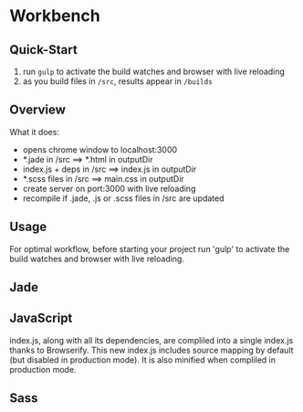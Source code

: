 # Workbench

## Quick-Start

1. run `gulp` to activate the build watches and browser with live reloading
2. as you build files in `/src`, results appear in `/builds`

## Overview

What it does:

- opens chrome window to localhost:3000
- \*.jade in /src  ==>  \*.html in outputDir
- index.js + deps in /src  ==>  index.js in outputDir
- \*.scss files in /src  ==>  main.css in outputDir
- create server on port:3000 with live reloading
- recompile if .jade, .js or .scss files in /src are updated

## Usage
For optimal workflow, before starting your project run 'gulp' to activate the build watches and browser with live reloading.

## Jade

## JavaScript
index.js, along with all its dependencies, are compliled into a single index.js thanks to Browserify. This new index.js includes source mapping by default (but disabled in production mode). It is also minified when compliled in production mode.

## Sass

